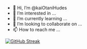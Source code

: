- 👋 Hi, I’m @kaiOtaniHudes
- 👀 I’m interested in ...
- 🌱 I’m currently learning ...
- 💞️ I’m looking to collaborate on ...
- 📫 How to reach me ...

[![GitHub Streak](https://github-readme-streak-stats-nine-brown.vercel.app?user=kaiOtaniHudes&theme=transparent&exclude_days=Sat)](https://git.io/streak-stats)

